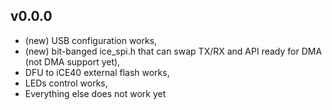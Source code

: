 ## v0.0.0

* (new) USB configuration works,
* (new) bit-banged ice_spi.h that can swap TX/RX and API ready for DMA (not DMA support yet),
* DFU to iCE40 external flash works,
* LEDs control works,
* Everything else does not work yet
